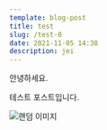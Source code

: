 ```yaml
---
template: blog-post
title: test
slug: /test-0
date: 2021-11-05 14:38
description: jei
---
```

안녕하세요.

테스트 포스트입니다.

![랜덤 이미지](https://source.unsplash.com/random)
